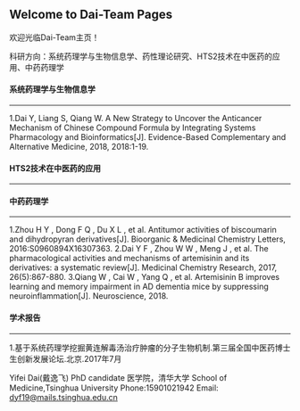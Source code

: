 ## Welcome to Dai-Team Pages

欢迎光临Dai-Team主页！

科研方向：系统药理学与生物信息学、药性理论研究、HTS2技术在中医药的应用、中药药理学

#### 系统药理学与生物信息学
-------------
1.Dai Y, Liang S, Qiang W. A New Strategy to Uncover the Anticancer Mechanism of Chinese Compound Formula by Integrating Systems Pharmacology and Bioinformatics[J]. Evidence-Based Complementary and Alternative Medicine, 2018, 2018:1-19.


#### HTS2技术在中医药的应用
-------------------




#### 中药药理学
----------------------
1.Zhou H Y , Dong F Q , Du X L , et al. Antitumor activities of biscoumarin and dihydropyran derivatives[J]. Bioorganic & Medicinal Chemistry Letters, 2016:S0960894X16307363.
2.Dai Y F , Zhou W W , Meng J , et al. The pharmacological activities and mechanisms of artemisinin and its derivatives: a systematic review[J]. Medicinal Chemistry Research, 2017, 26(5):867-880.
3.Qiang W , Cai W , Yang Q , et al. Artemisinin B improves learning and memory impairment in AD dementia mice by suppressing neuroinflammation[J]. Neuroscience, 2018.


#### 学术报告
-----------------
1.基于系统药理学挖掘黄连解毒汤治疗肿瘤的分子生物机制.第三届全国中医药博士生创新发展论坛.北京.2017年7月



Yifei Dai(戴逸飞)
PhD candidate
医学院，清华大学
School of Medicine,Tsinghua University
Phone:15901021942
Email: dyf19@mails.tsinghua.edu.cn
